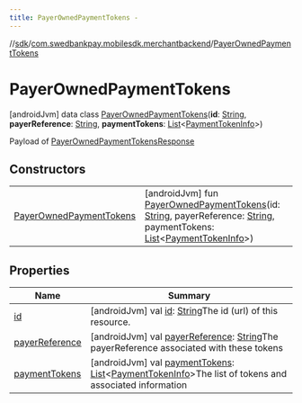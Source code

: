 ```yaml
---
title: PayerOwnedPaymentTokens -
---
```

//[sdk](../../../index)/[com.swedbankpay.mobilesdk.merchantbackend](../index)/[PayerOwnedPaymentTokens](index)



# PayerOwnedPaymentTokens  
 [androidJvm] data class [PayerOwnedPaymentTokens](index)(**id**: [String](https://kotlinlang.org/api/latest/jvm/stdlib/kotlin/-string/index.html), **payerReference**: [String](https://kotlinlang.org/api/latest/jvm/stdlib/kotlin/-string/index.html), **paymentTokens**: [List](https://kotlinlang.org/api/latest/jvm/stdlib/kotlin.collections/-list/index.html)<[PaymentTokenInfo](../-payment-token-info/index)>)

Payload of [PayerOwnedPaymentTokensResponse](../-payer-owned-payment-tokens-response/index)

   


## Constructors  
  
| | |
|---|---|
| <a name="com.swedbankpay.mobilesdk.merchantbackend/PayerOwnedPaymentTokens/PayerOwnedPaymentTokens/#kotlin.String#kotlin.String#kotlin.collections.List[com.swedbankpay.mobilesdk.merchantbackend.PaymentTokenInfo]/PointingToDeclaration/"></a>[PayerOwnedPaymentTokens](-payer-owned-payment-tokens)| <a name="com.swedbankpay.mobilesdk.merchantbackend/PayerOwnedPaymentTokens/PayerOwnedPaymentTokens/#kotlin.String#kotlin.String#kotlin.collections.List[com.swedbankpay.mobilesdk.merchantbackend.PaymentTokenInfo]/PointingToDeclaration/"></a> [androidJvm] fun [PayerOwnedPaymentTokens](-payer-owned-payment-tokens)(id: [String](https://kotlinlang.org/api/latest/jvm/stdlib/kotlin/-string/index.html), payerReference: [String](https://kotlinlang.org/api/latest/jvm/stdlib/kotlin/-string/index.html), paymentTokens: [List](https://kotlinlang.org/api/latest/jvm/stdlib/kotlin.collections/-list/index.html)<[PaymentTokenInfo](../-payment-token-info/index)>)   <br>|


## Properties  
  
|  Name |  Summary | 
|---|---|
| <a name="com.swedbankpay.mobilesdk.merchantbackend/PayerOwnedPaymentTokens/id/#/PointingToDeclaration/"></a>[id](id)| <a name="com.swedbankpay.mobilesdk.merchantbackend/PayerOwnedPaymentTokens/id/#/PointingToDeclaration/"></a> [androidJvm] val [id](id): [String](https://kotlinlang.org/api/latest/jvm/stdlib/kotlin/-string/index.html)The id (url) of this resource.   <br>|
| <a name="com.swedbankpay.mobilesdk.merchantbackend/PayerOwnedPaymentTokens/payerReference/#/PointingToDeclaration/"></a>[payerReference](payer-reference)| <a name="com.swedbankpay.mobilesdk.merchantbackend/PayerOwnedPaymentTokens/payerReference/#/PointingToDeclaration/"></a> [androidJvm] val [payerReference](payer-reference): [String](https://kotlinlang.org/api/latest/jvm/stdlib/kotlin/-string/index.html)The payerReference associated with these tokens   <br>|
| <a name="com.swedbankpay.mobilesdk.merchantbackend/PayerOwnedPaymentTokens/paymentTokens/#/PointingToDeclaration/"></a>[paymentTokens](payment-tokens)| <a name="com.swedbankpay.mobilesdk.merchantbackend/PayerOwnedPaymentTokens/paymentTokens/#/PointingToDeclaration/"></a> [androidJvm] val [paymentTokens](payment-tokens): [List](https://kotlinlang.org/api/latest/jvm/stdlib/kotlin.collections/-list/index.html)<[PaymentTokenInfo](../-payment-token-info/index)>The list of tokens and associated information   <br>|

